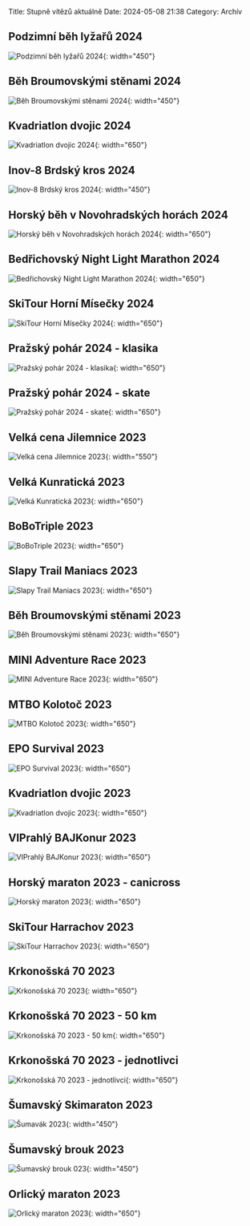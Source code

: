 Title: Stupně vítězů aktuálně
Date: 2024-05-08 21:38
Category: Archív

Podzimní běh lyžařů 2024
------------------------

![Podzimní běh lyžařů 2024]({static}/static/archiv/stupne-vitezu-aktualne/podzimni-beh-lyzaru-2024.jpg){: width="450"}

Běh Broumovskými stěnami 2024
-----------------------------

![Běh Broumovskými stěnami 2024]({static}/static/archiv/stupne-vitezu-aktualne/beh-broumovskymi-stenami-2024.jpg){: width="450"}


Kvadriatlon dvojic 2024
-----------------------

![Kvadriatlon dvojic 2024]({static}/static/archiv/stupne-vitezu-aktualne/kvadriatlon-dvojic-2024.jpg){: width="650"}

Inov-8 Brdský kros 2024
-----------------------

![Inov-8 Brdský kros 2024]({static}/static/archiv/stupne-vitezu-aktualne/brdsky-kros-2024.jpg){: width="450"}

Horský běh v Novohradských horách 2024
--------------------------------------

![Horský běh v Novohradských horách 2024]({static}/static/archiv/stupne-vitezu-aktualne/horsky-beh-2024.jpg){: width="650"}

Bedřichovský Night Light Marathon 2024
--------------------------------------

![Bedřichovský Night Light Marathon 2024]({static}/static/archiv/stupne-vitezu-aktualne/bedrichovsky-nlm-2024.jpg){: width="650"}

SkiTour Horní Mísečky 2024
--------------------------

![SkiTour Horní Mísečky 2024]({static}/static/archiv/stupne-vitezu-aktualne/ski-tour-horni-misecky-2024.jpg){: width="650"}

Pražský pohár 2024 - klasika
----------------------------

![Pražský pohár 2024 - klasika]({static}/static/archiv/stupne-vitezu-aktualne/prazsky-pohar-2024-klasika.jpg){: width="650"}

Pražský pohár 2024 - skate
--------------------------

![Pražský pohár 2024 - skate]({static}/static/archiv/stupne-vitezu-aktualne/prazsky-pohar-2024-skate.jpg){: width="650"}

Velká cena Jilemnice 2023
-------------------------

![Velká cena Jilemnice 2023]({static}/static/archiv/stupne-vitezu-aktualne/velka-cena-jilemnice-2023.jpg){: width="550"}

Velká Kunratická 2023
---------------------

![Velká Kunratická 2023]({static}/static/archiv/stupne-vitezu-aktualne/velka-kunraticka-2023.jpg){: width="650"}

BoBoTriple 2023
---------------

![BoBoTriple 2023]({static}/static/archiv/stupne-vitezu-aktualne/bobotriple-2023.jpg){: width="650"}

Slapy Trail Maniacs 2023
------------------------

![Slapy Trail Maniacs 2023]({static}/static/archiv/stupne-vitezu-aktualne/slapy-trail-maniacs-2023.jpg){: width="650"}

Běh Broumovskými stěnami 2023
-----------------------------

![Běh Broumovskými stěnami 2023]({static}/static/archiv/stupne-vitezu-aktualne/beh-broumovskymi-stenami-2023.jpg){: width="650"}

MINI Adventure Race 2023
------------------------

![MINI Adventure Race 2023]({static}/static/archiv/stupne-vitezu-aktualne/mini-adventure-race-2023.jpg){: width="650"}

MTBO Kolotoč 2023
-----------------

![MTBO Kolotoč 2023]({static}/static/archiv/stupne-vitezu-aktualne/mtbo-kolotoc-2023.jpg){: width="650"}

EPO Survival 2023
-----------------

![EPO Survival 2023]({static}/static/archiv/stupne-vitezu-aktualne/epo-survival-2023.jpg){: width="650"}

Kvadriatlon dvojic 2023
-----------------------

![Kvadriatlon dvojic 2023]({static}/static/archiv/stupne-vitezu-aktualne/kvadriatlon-dvojic-2023.jpg){: width="650"}

VIPrahlý BAJKonur 2023
----------------------

![VIPrahlý BAJKonur 2023]({static}/static/archiv/stupne-vitezu-aktualne/viprahly-bajkonur-2023.jpg){: width="650"}

Horský maraton 2023 - canicross
-------------------------------

![Horský maraton 2023]({static}/static/archiv/stupne-vitezu-aktualne/horsky-maraton-2023.jpg){: width="650"}

SkiTour Harrachov 2023
----------------------

![SkiTour Harrachov 2023]({static}/static/archiv/stupne-vitezu-aktualne/ski-tour-harrachov-2023.jpg){: width="650"}

Krkonošská 70 2023
------------------

![Krkonošská 70 2023]({static}/static/archiv/stupne-vitezu-aktualne/krkonosska-70-2023.jpg){: width="650"}

Krkonošská 70 2023 - 50 km
--------------------------

![Krkonošská 70 2023 - 50 km]({static}/static/archiv/stupne-vitezu-aktualne/krkonosska-70-2023-50-km.jpg){: width="650"}

Krkonošská 70 2023 - jednotlivci
--------------------------------

![Krkonošská 70 2023 - jednotlivci]({static}/static/archiv/stupne-vitezu-aktualne/krkonosska-70-2023-jednotlivci.jpg){: width="650"}

Šumavský Skimaraton 2023
------------------------

![Šumavák 2023]({static}/static/archiv/stupne-vitezu-aktualne/sumavak-2023.jpg){: width="450"}

Šumavský brouk 2023
-------------------

![Šumavský brouk 023]({static}/static/archiv/stupne-vitezu-aktualne/sumavsky-brouk-2023.jpg){: width="450"}

Orlický maraton 2023
--------------------

![Orlický maraton 2023]({static}/static/archiv/stupne-vitezu-aktualne/orlicky-maraton-2023.jpg){: width="650"}

